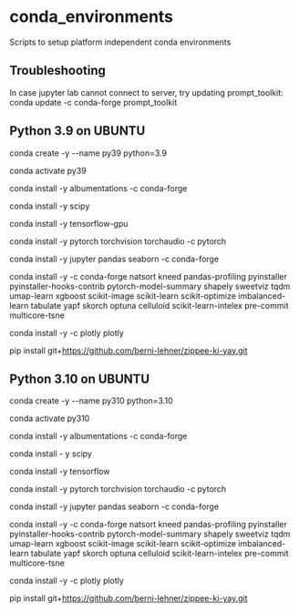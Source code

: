 # conda_environments
Scripts to setup platform independent conda environments

## Troubleshooting
In case jupyter lab cannot connect to server, try updating prompt_toolkit:  
conda update -c conda-forge prompt_toolkit

## Python 3.9 on UBUNTU
conda create -y --name py39 python=3.9

conda activate py39

conda install -y albumentations -c conda-forge

conda install -y scipy

conda install -y tensorflow-gpu

conda install -y pytorch torchvision torchaudio -c pytorch

conda install -y jupyter pandas seaborn -c conda-forge

conda install -y -c conda-forge natsort kneed pandas-profiling pyinstaller pyinstaller-hooks-contrib pytorch-model-summary shapely sweetviz tqdm umap-learn xgboost scikit-image scikit-learn scikit-optimize imbalanced-learn tabulate yapf skorch optuna celluloid scikit-learn-intelex pre-commit multicore-tsne

conda install -y -c plotly plotly

pip install git+https://github.com/berni-lehner/zippee-ki-yay.git


## Python 3.10 on UBUNTU
conda create -y --name py310 python=3.10

conda activate py310

conda install -y albumentations -c conda-forge

conda install - y scipy

conda install -y tensorflow

conda install -y pytorch torchvision torchaudio -c pytorch

conda install -y jupyter pandas seaborn -c conda-forge

conda install -y -c conda-forge natsort kneed pandas-profiling pyinstaller pyinstaller-hooks-contrib pytorch-model-summary shapely sweetviz tqdm umap-learn xgboost scikit-image scikit-learn scikit-optimize imbalanced-learn tabulate yapf skorch optuna celluloid scikit-learn-intelex pre-commit multicore-tsne

conda install -y -c plotly plotly

pip install git+https://github.com/berni-lehner/zippee-ki-yay.git
